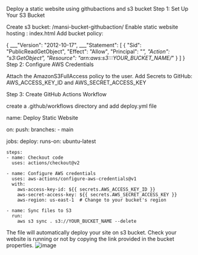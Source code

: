 Deploy a static website using githubactions and s3 bucket
Step 1: Set Up Your S3 Bucket

Create s3 bucket: /mansi-bucket-githubaction/ Enable static website hosting : index.html Add bucket policy:

{
___"Version": "2012-10-17",
___"Statement": [
    {
      "Sid": "PublicReadGetObject",
      "Effect": "Allow",
      "Principal": "*",
      "Action": "s3:GetObject",
      "Resource": "arn:aws:s3:::YOUR_BUCKET_NAME/*"
    }
  ]
}
Step 2: Configure AWS Credentials

Attach the AmazonS3FullAccess policy to the user. Add Secrets to GitHub: AWS_ACCESS_KEY_ID and AWS_SECRET_ACCESS_KEY

Step 3: Create GitHub Actions Workflow

create a .github/workflows directory and add deploy.yml file

name: Deploy Static Website

on:
  push:
    branches:
      - main

jobs:
  deploy:
    runs-on: ubuntu-latest

    steps:
    - name: Checkout code
      uses: actions/checkout@v2

    - name: Configure AWS credentials
      uses: aws-actions/configure-aws-credentials@v1
      with:
        aws-access-key-id: ${{ secrets.AWS_ACCESS_KEY_ID }}
        aws-secret-access-key: ${{ secrets.AWS_SECRET_ACCESS_KEY }}
        aws-region: us-east-1  # Change to your bucket's region

    - name: Sync files to S3
      run:
        aws s3 sync . s3://YOUR_BUCKET_NAME --delete
        
The file will automatically deploy your site on s3 bucket. Check your website is running or not by copying the link provided in the bucket properties.
![image](https://github.com/user-attachments/assets/ef7a33c3-a181-4e5b-ab8b-5f7c9f4028e3)


